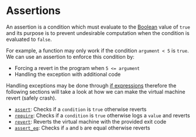 # Assertions

An assertion is a condition which must evaluate to the [Boolean](../../language/built-ins/boolean.md) value of `true` and its purpose is to prevent undesirable computation when the condition is evaluated to `false`.

For example, a function may only work if the condition `argument < 5` is `true`. We can use an assertion to enforce this condition by:

- Forcing a revert in the program when `5 <= argument`
- Handling the exception with additional code

Handling exceptions may be done through [if expressions](../../language/control-flow/if-expressions.md) therefore the following sections will take a look at how we can make the virtual machine revert (safely crash).

- [`assert`](assert.md): Checks if a `condition` is `true` otherwise reverts
- [`require`](require.md): Checks if a `condition` is `true` otherwise logs a `value` and reverts
- [`revert`](revert.md): Reverts the virtual machine with the provided exit code
- [`assert_eq`](assert-eq.md): Checks if `a` and `b` are equal otherwise reverts
